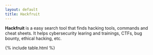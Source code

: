 ```yaml
---
layout: default
title: Hackfruit
---
```


<div id="intro">
    <p>
        <b>Hackfruit</b> is a easy search tool that finds hacking tools, commands and cheat sheets. It helps cybersecurity learing and trainings, CTFs, bug bounty, ethical hacking, etc.
    </p>
</div>

{% include table.html %}